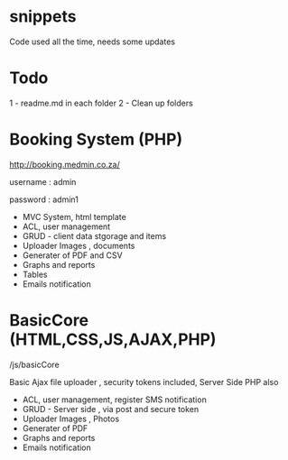 # snippets
Code used all the time, needs some updates

# Todo
1 - readme.md in each folder
2 - Clean up folders


# Booking System (PHP)
http://booking.medmin.co.za/

username : admin

password : admin1
 
 - MVC System, html template
 - ACL, user management
 - GRUD - client data stgorage and items
 - Uploader Images , documents
 - Generater of PDF and CSV
 - Graphs and reports
 - Tables
 - Emails notification

# BasicCore (HTML,CSS,JS,AJAX,PHP)
/js/basicCore

Basic Ajax file uploader , security tokens included, Server Side PHP also
- ACL, user management, register SMS notification
- GRUD - Server side , via post and secure token 
- Uploader Images , Photos
- Generater of PDF
- Graphs and reports
- Emails notification

